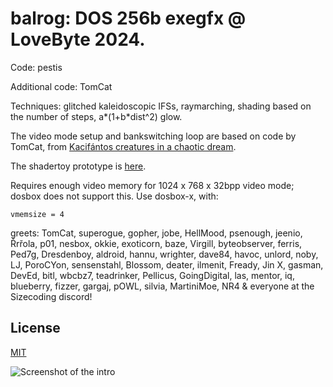 # balrog: DOS 256b exegfx @ LoveByte 2024.

Code: pestis

Additional code: TomCat

Techniques: glitched kaleidoscopic IFSs, raymarching, shading based on the
number of steps, a*(1+b*dist^2) glow.

The video mode setup and bankswitching loop are based on code by TomCat, from
[Kacifántos creatures in a chaotic dream](https://www.pouet.net/prod.php?which=93549).

The shadertoy prototype is [here](https://www.shadertoy.com/view/4XsGRr).

Requires enough video memory for 1024 x 768 x 32bpp video mode; dosbox does not
support this. Use dosbox-x, with:

```vmemsize = 4```

greets: TomCat, superogue, gopher, jobe, HellMood, psenough, jeenio, Řrřola,
p01, nesbox, okkie, exoticorn, baze, Virgill, byteobserver, ferris, Ped7g,
Dresdenboy, aldroid, hannu, wrighter, dave84, havoc, unlord, noby, LJ, PoroCYon,
sensenstahl, Blossom, deater, ilmenit, Fready, Jin X, gasman, DevEd, bitl,
wbcbz7, teadrinker, Pellicus, GoingDigital, las, mentor, iq, blueberry, fizzer,
gargaj, pOWL, silvia, MartiniMoe, NR4 & everyone at the Sizecoding discord!

## License

[MIT](LICENSE)

![Screenshot of the intro](balrog-screenshot.png)